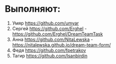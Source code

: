 # Выполняют:
1) Умяр https://github.com/umyar
2) Сергей https://github.com/Erghel - https://github.com/Erghel/DreamTeamTask
3) Анна https://github.com/NitaLewska - https://nitalewska.github.io/dream-team-form/
4) Федя https://github.com/fpetrakov
5) Тагир https://github.com/Isanbirdin
